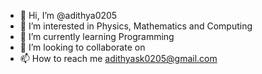 - 👋 Hi, I’m @adithya0205
- 👀 I’m interested in Physics, Mathematics and Computing
- 🌱 I’m currently learning Programming
- 💞️ I’m looking to collaborate on 
- 📫 How to reach me adithyask0205@gmail.com

<!---
adithya0205/adithya0205 is a ✨ special ✨ repository because its `README.md` (this file) appears on your GitHub profile.
You can click the Preview link to take a look at your changes.
--->
